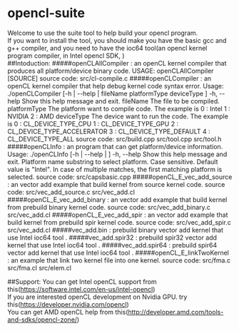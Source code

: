 # opencl-suite<br>
Welcome to use the suite tool to help build your opencl program.<br>
If you want to install the tool, you should make you have the basic gcc and g++ compiler, and you need to have the ioc64 tool(an opencl kernel program compiler, in Intel opencl SDK, )  <br> 
##Intoduction:
#####openCLAllCompiler : 
                      an openCL kernel compiler that produces all platform/device binary code.
                      USAGE: openCLAllCompiler [SOURCE] 
                      source code: src/cl-compile.c
#####openCLCompiler    : 
                      an openCL kernel compiler that help debug kernel code syntax error.
                      Usage: ./openCLCompiler [-h | --help | fileName platformType deviceType ] 
                            -h, --help     Show this help message and exit.
                            fileName       The file to be compiled.
                            platformType   The platform want to compile code. The example is
                                            0 : Intel 
                                            1 : NVIDIA
                                            2 : AMD 
                            deviceType     The device want to run the code. The example is
                                            0 : CL_DEVICE_TYPE_CPU 
                                            1 : CL_DEVICE_TYPE_GPU
                                            2 : CL_DEVICE_TYPE_ACCELERATOR 
                                            3 : CL_DEVICE_TYPE_DEFAULT
                                            4 : CL_DEVICE_TYPE_ALL
                      source code: src/build.cpp src/tool.cpp src/tool.h
#####openCLInfo        : 
                      an program that can get platform/device information.
                      Usage: ./openCLInfo [-h | --help | <PLATFORM>]
                              -h, --help    Show this help message and exit.
                              <PLATFORM>    Platform name substring to select platform.
                                            Case sensitive. Default value is "Intel".
                                            In case of multiple matches, the first matching
                                            platform is selected.
                      source code: src/capsbasic.cpp
#####openCL_E_vec_add_source : 
                      an vector add example that build kernel from source kernel code.                                                               source code: src/vec_add_source.c src/vec_add.cl
#####openCL_E_vec_add_binary : 
                      an vector add example that build kernel from prebuild binary kernel code.                                                      source code: src/vec_add_binary.c src/vec_add.cl 
#####openCL_E_vec_add_spir   :
                      an vector add example that build kernel from prebuild spir kernel code.                                                        source code: src/vec_add_spir.c src/vec_add.cl 
#####vec_add.bin             : prebuild binary vector add kernel that use Intel ioc64 tool .
#####vec_add.spir32          : prebuild spir32 vector add kernel that use Intel ioc64 tool .
#####vec_add.spir64          : prebuild spir64 vector add kernel that use Intel ioc64 tool .
#####openCL_E_linkTwoKernel  : 
                      an example that link two kernel file into one kernel.                                                                          source code: src/fma.c src/fma.cl src/elem.cl
  
                      




##Support:
You can get Intel openCL support from this(https://software.intel.com/en-us/intel-opencl)<br>
If you are interested openCL development on Nvidia GPU. try this(https://developer.nvidia.com/opencl)<br>
You can get AMD openCL help from this(http://developer.amd.com/tools-and-sdks/opencl-zone/)<br>
